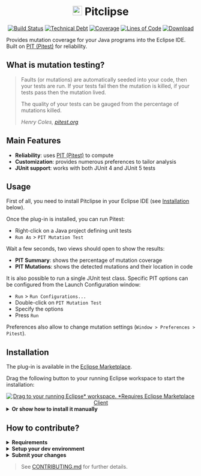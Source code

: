 <h1 align="center">
  <a name="logo" href="https://gemoc.org/ale-lang"><img src="https://pitest.org/images/pit-black-150x152.png" alt="ALE logo" width="25"/></a>
  Pitclipse
</h1>

<div align="center">

[![Build Status](https://travis-ci.com/pitest/pitclipse.svg?branch=master)](https://travis-ci.com/pitest/pitclipse) [![Technical Debt](https://sonarcloud.io/api/project_badges/measure?project=org.pitest%3Aorg.pitest.pitclipse&metric=sqale_index)](https://sonarcloud.io/dashboard?id=org.pitest%3Aorg.pitest.pitclipse) [![Coverage](https://sonarcloud.io/api/project_badges/measure?project=org.pitest%3Aorg.pitest.pitclipse&metric=coverage)](https://sonarcloud.io/dashboard?id=org.pitest%3Aorg.pitest.pitclipse) [![Lines of Code](https://sonarcloud.io/api/project_badges/measure?project=org.pitest%3Aorg.pitest.pitclipse&metric=ncloc)](https://sonarcloud.io/dashboard?id=org.pitest%3Aorg.pitest.pitclipse) [ ![Download](https://api.bintray.com/packages/kazejiyu/Pitclipse/releases/images/download.svg) ](https://bintray.com/kazejiyu/Pitclipse/releases/_latestVersion)

</div>

Provides mutation coverage for your Java programs into the Eclipse IDE. Built on [PIT (Pitest)](http://pitest.org) for reliability.

## What is mutation testing?

> Faults (or mutations) are automatically seeded into your code, then your tests are run. If your tests fail then the mutation is killed, if your tests pass then the mutation lived.
>
> The quality of your tests can be gauged from the percentage of mutations killed.
>
> *Henry Coles, [pitest.org](https://pitest.org)*

## Main Features

- **Reliability**: uses [PIT (Pitest)](http://pitest.org) to compute 
- **Customization**: provides numerous preferences to tailor analysis
- **JUnit support**: works with both JUnit 4 and JUnit 5 tests

## Usage

First of all, you need to install Pitclipse in your Eclipse IDE (see [Installation](Installation) below).

Once the plug-in is installed, you can run Pitest:
- Right-click on a Java project defining unit tests
- `Run As` > `PIT Mutation Test`

Wait a few seconds, two views should open to show the results:
- **PIT Summary**: shows the percentage of mutation coverage
- **PIT Mutations**: shows the detected mutations and their location in code

It is also possible to run a single JUnit test class. Specific PIT options can be configured from the Launch Configuration window:
- `Run` > `Run Configurations...`
- Double-click on `PIT Mutation Test`
- Specify the options
- Press `Run`

Preferences also allow to change mutation settings (`Window > Preferences > Pitest`).

## Installation

The plug-in is available in the [Eclipse Marketplace](https://marketplace.eclipse.org/content/pitclipse).

Drag the following button to your running Eclipse workspace to start the installation:
<div align="center">
  <a href="http://marketplace.eclipse.org/marketplace-client-intro?mpc_install=1426461" class="drag" title="Drag to your running Eclipse* workspace. *Requires Eclipse Marketplace Client"><img typeof="foaf:Image" class="img-responsive" src="https://marketplace.eclipse.org/sites/all/themes/solstice/public/images/marketplace/btn-install.png" alt="Drag to your running Eclipse* workspace. *Requires Eclipse Marketplace Client" /></a>
</div>

<details>
  <summary><b>Or show how to install it manually</b></summary>

  1. Open Eclipse IDE
  2. Go to *Help > Install New Software...*
  3. Copy the update site’s URL in the *Work with* textbox:
     	- https://dl.bintray.com/kazejiyu/Pitclipse/updates/
  4. Hit *Enter* and wait for the list to load
  5. Check *Action Language for EMF*
  6. Click *Next* then *Finish*
</details>

## How to contribute?

<details>

  <summary><b>Requirements</b></summary>

- [Maven 3.x](https://maven.apache.org/download.cgi)
- [Java 8 JDK](https://adoptopenjdk.net/upstream.html)
- latest [Eclipse IDE for RCP](https://www.eclipse.org/downloads/packages/) release

</details>

<details>

  <summary><b>Setup your dev environment</b></summary>

First of all, clone the repository:

```
git clone https://github.com/pitest/pitclipse.git
```

Then:

1. Import all the plug-ins within your Eclipse IDE workspace
2. Open the `releng/org.pitest.pitclipse.target/org.pitest.pitclipse.target.target` file
3. Click on "_Set as Active Target Platform_"
4. Wait for the dependencies to be loaded (may take a while)
5. Open the `pom.xml` in the project `org.pitest`, navigate to the `<execution>` element marked with error, use the menu "Edit" > "Quick Fix" and select "Discover new m2e connectors"; in the dialog select `maven-dependency-plugin` and press "Finish"; conclude the installation procedure and restart Eclipse when prompted
6. Use the menu "Project" > "Clean" and clean all projects; you should now have an error free workspace.

</details>

<details>

  <summary><b>Submit your changes</b></summary>


Make your changes, then make sure the tests still pass:
```
mvn clean verify
```
Commit your changes, then submit a PR.

</details>

> See [CONTRIBUTING.md](CONTRIBUTING.md) for further details.
